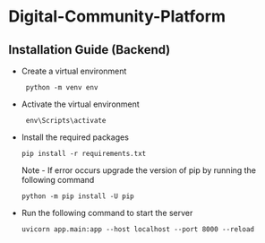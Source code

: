 # Digital-Community-Platform

## Installation Guide (Backend)

- Create a virtual environment

    ```
     python -m venv env 
     ```

- Activate the virtual environment

    ```
     env\Scripts\activate 
     ```

- Install the required packages

    ``` 
    pip install -r requirements.txt 
    ```

    Note - If error occurs upgrade the version of pip by running the following command

    ``` 
    python -m pip install -U pip 
    ```

- Run the following command to start the server

    ``` 
    uvicorn app.main:app --host localhost --port 8000 --reload
     ```

